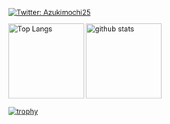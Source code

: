 [![Twitter: Azukimochi25](https://img.shields.io/twitter/follow/azukimochi25?style=social)](https://twitter.com/azukimochi25)

<p align="left"> 
  <img alt="Top Langs" height="150px" src="https://github-readme-stats.vercel.app/api/top-langs/?username=Azukimochi&layout=compact&show_icons=true" />
  <img alt="github stats" height="150px" src="https://github-readme-stats.vercel.app/api?username=Azukimochi&show_icons=ture" />
</p>

[![trophy](https://github-profile-trophy.vercel.app/?username=Azukimochi&column=7)](https://github.com/ryo-ma/github-profile-trophy)

<!--
**Azukimochi/Azukimochi** is a ✨ _special_ ✨ repository because its `README.md` (this file) appears on your GitHub profile.

Here are some ideas to get you started:

- 🔭 I’m currently working on ...
- 🌱 I’m currently learning ...
- 👯 I’m looking to collaborate on ...
- 🤔 I’m looking for help with ...
- 💬 Ask me about ...
- 📫 How to reach me: ...
- 😄 Pronouns: ...
- ⚡ Fun fact: ...
-->
